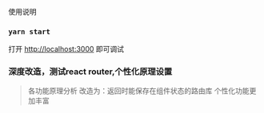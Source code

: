 
使用说明

### `yarn start`

打开 [http://localhost:3000](http://localhost:3000) 即可调试

### 深度改造，测试react router,个性化原理设置

> 各功能原理分析
> 改造为：返回时能保存在组件状态的路由库
> 个性化功能更加丰富